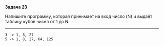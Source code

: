 **Задача 23**

Напишите программу, которая принимает на вход число (N) и выдаёт таблицу кубов чисел от 1 до N.
___
```
3 -> 1, 8, 27
5 -> 1, 8, 27, 64, 125
```